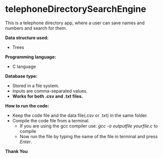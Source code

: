 # telephoneDirectorySearchEngine
 This is a telephone directory app, where a user can save names and numbers and search for them.

**Data structure used:**
 - Trees

**Programming language:**
- C language

**Database type:**
- Stored in a file system.
- Inputs are comma-separated values.
- **Works for both .csv and .txt files.**

**How to run the code:**
- Keep the code file and the data file(.csv or .txt) in the same folder.
- Compile the code file from a terminal.
  - If you are using the gcc compiler use: _gcc -o outputfile yourfile.c_ to compile
  - Now run the file by typing the name of the file in terminal and press _Enter_.

 **Thank You**

